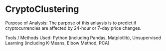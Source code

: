 # CryptoClustering
Purpose of Analysis: The purpose of this anlaysis is to predict if cryptocurrencies are affected by 24-hour or 7-day price changes.

Tools / Methods Used: Python (including Pandas, Matplotlib), Unsupervised Learning (including K-Means, Elbow Method, PCA)
